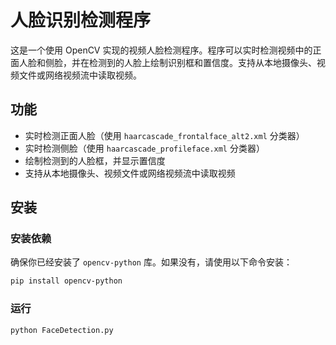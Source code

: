 # 人脸识别检测程序

这是一个使用 OpenCV 实现的视频人脸检测程序。程序可以实时检测视频中的正面人脸和侧脸，并在检测到的人脸上绘制识别框和置信度。支持从本地摄像头、视频文件或网络视频流中读取视频。

## 功能

- 实时检测正面人脸（使用 `haarcascade_frontalface_alt2.xml` 分类器）
- 实时检测侧脸（使用 `haarcascade_profileface.xml` 分类器）
- 绘制检测到的人脸框，并显示置信度
- 支持从本地摄像头、视频文件或网络视频流中读取视频

## 安装

### 安装依赖

确保你已经安装了 `opencv-python` 库。如果没有，请使用以下命令安装：

```bash
pip install opencv-python
```
### 运行
```bash
python FaceDetection.py
```
